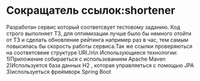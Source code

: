 #  Сокращатель ссылок:shortener
   Разработан сервис который соответсвует тестовому заданию.
  Код строго выполняет ТЗ, для оптимизации лучше было бы немного отойти от ТЗ и сделать обновление рейтинга например раз в час,
  тем самым повысилась бы скорость работы сервиса.Так же cсылки проверяються на соответсвеие структуре URI./n\n
  Использующиеся технологии:
  1)Приложение собираеться с использованием Apache Maven
  2)Используется база данных H2 , которая управляеться с помощью JPA
  3)используеться фреймворк Spring Boot

